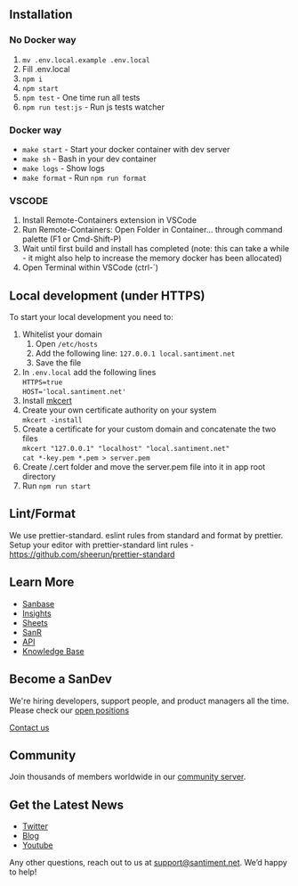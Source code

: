 ## Installation

### No Docker way
1. `mv .env.local.example .env.local`
2. Fill .env.local
3. `npm i`
4. `npm start`
5. `npm test` - One time run all tests
6. `npm run test:js` - Run js tests watcher

### Docker way

* `make start` - Start your docker container with dev server
* `make sh` - Bash in your dev container
* `make logs` - Show logs
* `make format` - Run `npm run format`

### VSCODE

1. Install Remote-Containers extension in VSCode
2. Run Remote-Containers: Open Folder in Container... through command palette (F1 or Cmd-Shift-P)
3. Wait until first build and install has completed (note: this can take a while - it might also help to increase the memory docker has been allocated)
4. Open Terminal within VSCode (ctrl-`)

## Local development (under HTTPS)

To start your local development you need to:
1. Whitelist your domain
   1. Open `/etc/hosts`
   2. Add the following line: `127.0.0.1 local.santiment.net`
   3. Save the file
2. In `.env.local` add the following lines <br />
   `HTTPS=true`<br />
   `HOST='local.santiment.net'`
3. Install [mkcert](https://github.com/FiloSottile/mkcert)
4. Create your own certificate authority on your system <br />
   `mkcert -install`
5. Create a certificate for your custom domain and concatenate the two files <br />
   `mkcert "127.0.0.1" "localhost" "local.santiment.net"` <br />
   `cat *-key.pem *.pem > server.pem`
6. Create /.cert folder and move the server.pem file into it in app root directory
7. Run `npm run start`

## Lint/Format
We use prettier-standard. eslint rules from standard and format by prettier.
Setup your editor with prettier-standard lint rules - https://github.com/sheerun/prettier-standard

## Learn More
* [Sanbase](https://app.santiment.net)
* [Insights](https://insights.santiment.net)
* [Sheets](https://sheets.santiment.net)
* [SanR](https://sanr.app)
* [API](https://api.santiment.net)
* [Knowledge Base](https://academy.santiment.net)

## Become a SanDev
We're hiring developers, support people, and product managers all the time. Please check our [open positions](https://santiment.notion.site/Open-positions-f1880de7557b468a80b1465013f311cd)

[Contact us](mailto:jobs@santiment.net)

## Community
Join thousands of members worldwide in our [community server](https://santiment.net/discord).

## Get the Latest News

* [Twitter](https://twitter.com/santimentfeed)
* [Blog](https://insights.santiment.net)
* [Youtube](https://www.youtube.com/channel/UCSzP_Z3MrygWlbLMyrNmMkg)

Any other questions, reach out to us at [support@santiment.net](support@santiment.net). We’d happy to help!
